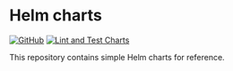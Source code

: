 # Helm charts

[![GitHub](https://img.shields.io/github/license/wozorio/helm-charts)](https://github.com/wozorio/helm-charts/blob/main/LICENSE)
[![Lint and Test Charts](https://github.com/wozorio/helm-charts/actions/workflows/lint-test.yml/badge.svg)](https://github.com/wozorio/helm-charts/actions/workflows/lint-test.yml)

This repository contains simple Helm charts for reference.
